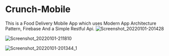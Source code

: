 # Crunch-Mobile
This is a Food Delivery Mobile App which uses Modern App Architecture Pattern, Firebase And a Simple Restful Api.
![Screenshot_20220101-201428](https://user-images.githubusercontent.com/82580142/147859353-c2b6b24b-01db-4d00-abb4-5c13c0e3f13b.png)

![Screenshot_20220101-211810](https://user-images.githubusercontent.com/82580142/147859414-cbaea962-d2e9-408f-a99b-bc301c379cc8.png)

![Screenshot_20220101-201344_1](https://user-images.githubusercontent.com/82580142/147859477-4b51dfe2-79fc-4f5a-8b9f-cf2248228c91.png)


